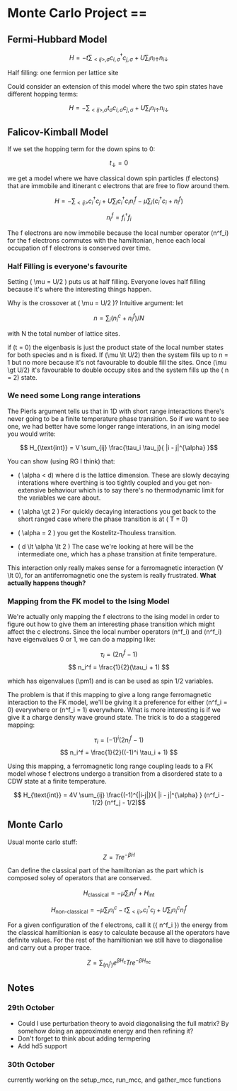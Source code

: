 # Monte Carlo Project ==

## Fermi-Hubbard Model


$$ H = -t \sum_{<ij>,\sigma} c^\dagger_{i,\sigma}c_{j,\sigma} + U \sum_i n_{i \uparrow} n_{i\downarrow}$$

Half filling: one fermion per lattice site

Could consider an extension of this model where the two spin states have different hopping terms:


$$ H = - \sum_{<ij>,\sigma} t_\sigma c_{i,\sigma}c_{j,\sigma} + U \sum_i n_{i \uparrow} n_{i\downarrow}$$

## Falicov-Kimball Model

If we set the hopping term for the down spins to 0:

 $$t_\downarrow = 0$$

we get a model where we have classical down spin particles (f electons) that are immobile and itinerant c electrons that are free to flow around them.

$$ H = - \sum_{<ij>} c^\dagger_ i c_j + U \sum_i c^\dagger_ i c_i n^f_i - \mu \sum_i (c^\dagger_ i c_i  + n^f_i) $$

$$ n^f_i = f^\dagger_i f_i$$

The f electrons are now immobile because the local number operator \(n^f_i\) for the f electrons commutes with the hamiltonian, hence each local occupation of f electrons is conserved over time.

### Half Filling is everyone's favourite

Setting \( \mu = U/2 \) puts us at half filling. Everyone loves half filling because it's where the interesting things happen.

Why is the crossover at \( \mu = U/2 \)? Intuitive argument:  let

$$n = \sum_i (n^c_i + n^f_i) / N$$

with N the total number of lattice sites.

if \(t  = 0\) the eigenbasis is just the product state of the local number states for both species and n is fixed. If  \(\mu \lt U/2\) then the system fills up to n = 1 but no more because it's not favourable to double fill the sites. Once  \(\mu \gt U/2\) it's favourable to double occupy sites and the system fills up the \( n = 2\) state.

### We need some Long range interations

The Pierls argument tells us that in 1D with short range interactions there's never going to be a finite temperature phase transition. So if we want to see one, we had better have some longer range interations, in an ising model you would write:

$$ H_{\text{int}} = V \sum_{ij} \frac{\tau_i \tau_j}{ |i - j|^{\alpha} }$$

You can show (using RG I think) that:

- \( \alpha < d\) where d is the lattice dimension. These are slowly decaying interations where everthing is too tightly coupled and you get non-extensive behaviour which is to say there's no thermodynamic limit for the variables we care about.

- \( \alpha \gt 2 \) For quickly decaying interactions you get back to the short ranged case where the phase transition is at \( T = 0\)

- \( \alpha = 2 \) you get the Kostelitz-Thouless transition.

- \( d \lt \alpha \lt 2 \)  The case we're looking at here will be the intermediate one, which has a phase transition at finite temperature.



This interaction only really makes sense for a ferromagnetic interaction \(V \lt 0\), for an antiferromagnetic one the system is really frustrated. **What actually happens though?**

### Mapping from the FK model to the Ising Model

We're actually only mapping the f electrons to the ising model in order to figure out how to give them an interesting phase transition which might affect the c electrons. Since the local number operators \(n^f_i\) and \(n^f_i\) have eigenvalues 0 or 1, we can do a mapping like:

$$ \tau_i = (2n_i^ f - 1) $$
$$ n_i^f = \frac{1}{2}(\tau_i + 1) $$

which has eigenvalues \(\pm1\) and is can be used as spin 1/2 variables.

The problem is that if this mapping to give a long range ferromagnetic interaction to the FK model, we'll be giving it a preference for either \(n^f_i = 0\) everywhere or  \(n^f_i = 1\) everywhere. What is more interesting is if we give it a charge density wave ground state. The trick is to do a staggered mapping:


$$ \tau_i = (-1)^i (2n_i^ f - 1) $$
$$ n_i^f = \frac{1}{2}((-1)^i \tau_i + 1) $$

Using this mapping, a ferromagnetic long range coupling leads to a FK model whose f electrons undergo a transition from a disordered state to a CDW state at a finite temperature.

$$ H_{\text{int}} = 4V \sum_{ij} \frac{(-1)^{|i-j|}}{ |i - j|^{\alpha} } (n^f_i - 1/2) (n^f_j - 1/2)$$

## Monte Carlo

Usual monte carlo stuff:

$$ Z = Tr e^{-\beta H} $$

Can define the classical part of the hamiltonian as the part which is composed soley of operators that are conserved.


$$ H_{\text{classical}} = -\mu \sum_i n^f_i + H_{\text{int}}$$

$$ H_{\text{non-classical}} = -\mu \sum_i n^c_i  - t \sum_{<ij>} c^\dagger_i c_j + U \sum_i n^c_i n^f_i$$

For a given configuration of the f electrons, call it  \(\{ n^f_i \}\)  the energy from the classical hamiltionian is easy to calculate because all the operators have definite values. For the rest of the hamiltionian we still have to diagonalise and carry out a proper trace.

$$ Z = \sum_{\{ n^f_i \}} e^ {\beta H_{\text{c}}} Tr e^{-\beta H_{\text{nc}}} $$

## Notes
### 29th October
- Could I use perturbation theory to avoid diagonalising the full matrix? By somehow doing an approximate energy and then refining it?
- Don't forget to think about adding termpering
- Add hd5 support

### 30th October
currently working on the setup_mcc, run_mcc, and gather_mcc functions
